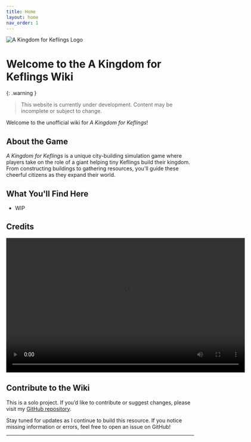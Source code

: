 ```yaml
---
title: Home
layout: home
nav_order: 1
---
```


![A Kingdom for Keflings Logo](https://github.com/KuruVT/akfk/blob/main/assets/images/logo.png?raw=true)

# Welcome to the A Kingdom for Keflings Wiki

{: .warning }
> This website is currently under development. Content may be incomplete or subject to change.

Welcome to the unofficial wiki for *A Kingdom for Keflings*!

## About the Game
*A Kingdom for Keflings* is a unique city-building simulation game where players take on the role of a giant helping tiny Keflings build their kingdom. From constructing buildings to gathering resources, you'll guide these cheerful citizens as they expand their world.

## What You'll Find Here
- WIP

## Credits

<video src="https://github.com/KuruVT/akfk/blob/main/assets/videos/credits.mp4?raw=true" controls width="640" height="360">
  Your browser does not support the video tag.
</video>


## Contribute to the Wiki
This is a solo project. If you’d like to contribute or suggest changes, please visit my [GitHub repository](https://github.com/KuruVT/akfk).

Stay tuned for updates as I continue to build this resource. If you notice missing information or errors, feel free to open an issue on GitHub!

---
